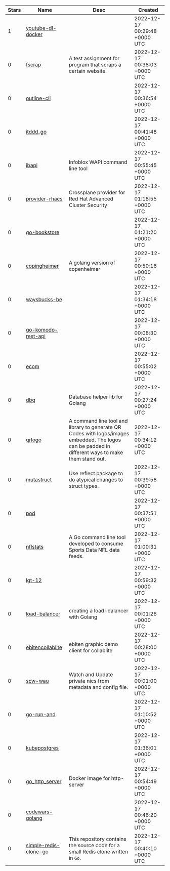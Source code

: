 | Stars | Name | Desc | Created | 
| ----- | ------- | ------------- | ------------- |
| 1 | [youtube-dl-docker](https://github.com/pesterev/youtube-dl-docker) |  | 2022-12-17 00:29:48 +0000 UTC |
| 0 | [fscrap](https://github.com/telephrag/fscrap) | A test assignment for program that scraps a certain website. | 2022-12-17 00:38:03 +0000 UTC |
| 0 | [outline-cli](https://github.com/JockeKv/outline-cli) |  | 2022-12-17 00:36:54 +0000 UTC |
| 0 | [itddd_go](https://github.com/ganyariya/itddd_go) |  | 2022-12-17 00:41:48 +0000 UTC |
| 0 | [ibapi](https://github.com/dirtman/ibapi) | Infoblox WAPI command line tool | 2022-12-17 00:55:45 +0000 UTC |
| 0 | [provider-rhacs](https://github.com/stehessel/provider-rhacs) | Crossplane provider for Red Hat Advanced Cluster Security | 2022-12-17 01:18:55 +0000 UTC |
| 0 | [go-bookstore](https://github.com/fpdsjr/go-bookstore) |  | 2022-12-17 01:21:20 +0000 UTC |
| 0 | [copingheimer](https://github.com/Edouard127/copingheimer) | A golang version of copenheimer | 2022-12-17 00:50:16 +0000 UTC |
| 0 | [waysbucks-be](https://github.com/fakhrurrizal/waysbucks-be) |  | 2022-12-17 01:34:18 +0000 UTC |
| 0 | [go-komodo-rest-api](https://github.com/feresyan/go-komodo-rest-api) |  | 2022-12-17 00:08:30 +0000 UTC |
| 0 | [ecom](https://github.com/shiva0612/ecom) |  | 2022-12-17 00:55:02 +0000 UTC |
| 0 | [dbq](https://github.com/enverbisevac/dbq) | Database helper lib for Golang | 2022-12-17 00:27:24 +0000 UTC |
| 0 | [qrlogo](https://github.com/alexandernorth/qrlogo) | A command line tool and library to generate QR Codes with logos/images embedded. The logos can be padded in different ways to make them stand out. | 2022-12-17 00:34:12 +0000 UTC |
| 0 | [mutastruct](https://github.com/codegold79/mutastruct) | Use reflect package to do atypical changes to struct types. | 2022-12-17 00:39:58 +0000 UTC |
| 0 | [pod](https://github.com/zhao-annan/pod) |  | 2022-12-17 00:37:51 +0000 UTC |
| 0 | [nflstats](https://github.com/tomshaw/nflstats) | A Go command line tool developed to consume Sports Data NFL data feeds. | 2022-12-17 01:00:31 +0000 UTC |
| 0 | [lgt-12](https://github.com/dayou0420/lgt-12) |  | 2022-12-17 00:59:32 +0000 UTC |
| 0 | [load-balancer](https://github.com/hyphengolang/load-balancer) | creating a load-balancer with Golang | 2022-12-17 00:01:26 +0000 UTC |
| 0 | [ebitencollablite](https://github.com/kpfaulkner/ebitencollablite) | ebiten graphic demo client for collablite  | 2022-12-17 00:28:00 +0000 UTC |
| 0 | [scw-wau](https://github.com/n-Arno/scw-wau) | Watch and Update private nics from metadata and config file. | 2022-12-17 00:01:00 +0000 UTC |
| 0 | [go-run-and](https://github.com/lucabeetz/go-run-and) |  | 2022-12-17 01:10:52 +0000 UTC |
| 0 | [kubepostgres](https://github.com/kubepostgres/kubepostgres) |  | 2022-12-17 01:36:01 +0000 UTC |
| 0 | [go_http_server](https://github.com/809660014/go_http_server) | Docker image for http-server | 2022-12-17 00:54:49 +0000 UTC |
| 0 | [codewars-golang](https://github.com/msmcntmr/codewars-golang) |  | 2022-12-17 00:46:20 +0000 UTC |
| 0 | [simple-redis-clone-go](https://github.com/ivar-mahhonin/simple-redis-clone-go) | This repository contains the source code for a small Redis clone written in `Go`. | 2022-12-17 00:40:10 +0000 UTC |

